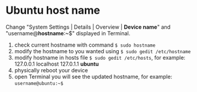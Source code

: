 
# Ubuntu host name

Change "System Settings | Details | Overview | **Device name**" and "username@**hostname**:~$" displayed in Terminal.
1. check current hostname with command `$ sudo hostname`
2. modify the hostname to you wanted using `$ sudo gedit /etc/hostname`
3. modify hostname in hosts file `$ sudo gedit /etc/hosts`, for example:
    127.0.0.1 localhost
    127.0.1.1 **ubuntu**
4. physically reboot your device
5. open Terminal you will see the updated hostname, for example: `username@ubuntu:~$`

